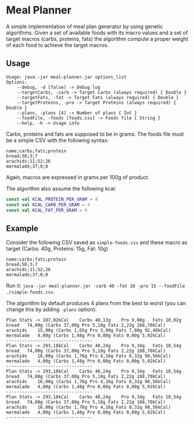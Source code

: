 
# Meal Planner
A simple implementation of meal plan generator by using genetic algorithms.
Given a set of available foods with its macro values and a set of target macros (carbs, proteins, fats) the algorithm
compute a proper weight of each food to achieve the target macros.

## Usage
```
Usage: java -jar meal-planner.jar options_list
Options: 
    --debug, -d [false] -> Debug log 
    --targetCarbs, -carb -> Target Carbs (always required) { Double }
    --targetFats, -fat -> Target Fats (always required) { Double }
    --targetProteins, -pro -> Target Proteins (always required) { Double }
    --plans, -plans [4] -> Number of plans { Int }
    --foodFile, -foods [foods.csv] -> Foods file { String }
    --help, -h -> Usage info 
```
Carbs, proteins and fats are supposed to be in grams. 
The foods file must be a simple CSV with the following syntax:
```csv
name;carbs;fats;protein
bread;50;3;7
arachids;11;52;26
mermalade;37;0;0
```
Again, macros are expressed in grams per 100g of product.

The algorithm also assume the following kcal:
```kotlin
const val KCAL_PROTEIN_PER_GRAM = 4
const val KCAL_CARB_PER_GRAM = 4
const val KCAL_FAT_PER_GRAM = 9
```

## Example
Consider the following CSV saved as `simple-foods.csv` and these macro as target (Carbs: 40g, Proteins: 15g, Fat: 10g)
```csv
name;carbs;fats;protein
bread;50;3;7
arachids;11;52;26
mermalade;37;0;0
```
Run it:
`java -jar meal-planner.jar -carb 40 -fat 10 -pro 15 --foodFile ./simple-foods.csv`.

The algorithm by default produces 4 plans from the best to  worst (you can change this by adding `-plans` option):
```
Plan Stats -> 287,02kCal	Carbs 40,13g	Pro 9,08g	Fats 10,02g
bread	74,00g (Carbs 37,00g Pro 5,18g Fats 2,22g 188,70kCal)
arachids	15,00g (Carbs 1,65g Pro 3,90g Fats 7,80g 92,40kCal)
mermalade	4,00g (Carbs 1,48g Pro 0,00g Fats 0,00g 5,92kCal)
---------------------------------
Plan Stats -> 293,18kCal	Carbs 40,24g	Pro 9,34g	Fats 10,54g
bread	74,00g (Carbs 37,00g Pro 5,18g Fats 2,22g 188,70kCal)
arachids	16,00g (Carbs 1,76g Pro 4,16g Fats 8,32g 98,56kCal)
mermalade	4,00g (Carbs 1,48g Pro 0,00g Fats 0,00g 5,92kCal)
---------------------------------
Plan Stats -> 293,18kCal	Carbs 40,24g	Pro 9,34g	Fats 10,54g
bread	74,00g (Carbs 37,00g Pro 5,18g Fats 2,22g 188,70kCal)
arachids	16,00g (Carbs 1,76g Pro 4,16g Fats 8,32g 98,56kCal)
mermalade	4,00g (Carbs 1,48g Pro 0,00g Fats 0,00g 5,92kCal)
---------------------------------
Plan Stats -> 293,18kCal	Carbs 40,24g	Pro 9,34g	Fats 10,54g
bread	74,00g (Carbs 37,00g Pro 5,18g Fats 2,22g 188,70kCal)
arachids	16,00g (Carbs 1,76g Pro 4,16g Fats 8,32g 98,56kCal)
mermalade	4,00g (Carbs 1,48g Pro 0,00g Fats 0,00g 5,92kCal)
---------------------------------
```